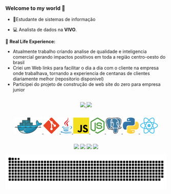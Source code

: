 ### Welcome to my world 👋
- 👾Estudante de sistemas de informação

- 💻 Analista de dados na <strong>VIVO</strong>.

🚀 <strong>Real Life Experience:</strong>
- Atualmente trabalho criando analise de qualidade e inteligencia comercial gerando impactos positivos em toda a região centro-oesto do brasil
- Criei um Web links para facilitar o dia a dia com o cliente na empresa onde trabalhava, tornando a experiencia de centanas de clientes diariamente melhor (repositorio disponivel) <br>
- Participei do projeto de construção de web site do zero para empresa junior 
##
<div align="center">
  <a href="">
  <img height="160em" src="https://github-readme-stats.vercel.app/api?username=Lucca7r&show_icons=true&theme=tokyonight&include_all_commits=true&count_private=true"/>
  <img height="160em" src="https://github-readme-stats.vercel.app/api/top-langs/?username=Lucca7r&layout=compact&langs_count=7&theme=tokyonight"/>
</div>

##

  <div align="center">
  <img height="50rem" src="https://github.com/Lucca7r/portfolioLucca/blob/main/data/imgs/docker.png"/>
  <img height="50rem" src="https://github.com/Lucca7r/portfolioLucca/blob/main/data/imgs/git.png"/>
  <img height="50rem" src="https://github.com/Lucca7r/portfolioLucca/blob/main/data/imgs/java.png"/> 
  <img height="50rem" src="https://github.com/Lucca7r/portfolioLucca/blob/main/data/imgs/js.png"/>
  <img height="50rem" src="https://github.com/Lucca7r/portfolioLucca/blob/main/data/imgs/nodejs.png"/>
  <img height="50rem" src="https://github.com/Lucca7r/portfolioLucca/blob/main/data/imgs/postgresql.png"/>  
  <img height="50rem" src="https://github.com/Lucca7r/portfolioLucca/blob/main/data/imgs/python.png"/>
  <img height="50rem" src="https://github.com/Lucca7r/portfolioLucca/blob/main/data/imgs/react.png"/>
</div>

##
 <div align="center">
  <a href="https://www.instagram.com/lucca7r_/" target="_blank"><img src="https://img.shields.io/badge/-Instagram-%23E4405F?style=for-the-badge&logo=instagram&logoColor=white" target="_blank"></a>
 	<a href="https://twitter.com/lucca01silva/" target="_blank"><img src="https://img.shields.io/badge/Twitter-1DA1F2?style=for-the-badge&logo=twitter&logoColor=white" target="_blank"></a>
  <a href = "mailto:lucca01silva@gmail.com"><img src="https://img.shields.io/badge/-Gmail-%23333?style=for-the-badge&logo=gmail&logoColor=white" target="_blank"></a>
  <a href="https://www.linkedin.com/in/lucas-rsilva0" target="_blank"><img src="https://img.shields.io/badge/-LinkedIn-%230077B5?style=for-the-badge&logo=linkedin&logoColor=white" target="_blank"></a>
   
  
![snake gif](https://github.com/Lucca7r/Lucca7r/blob/output/github-contribution-grid-snake-dark.svg)
